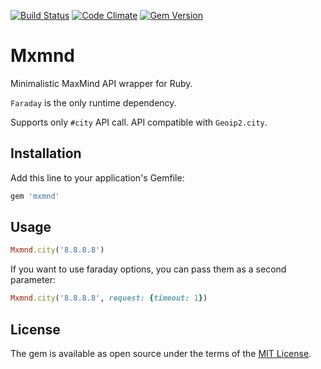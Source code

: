 [![Build Status](https://travis-ci.org/Valve/mxmnd.svg?branch=master)](https://travis-ci.org/Valve/mxmnd)
[![Code Climate](https://codeclimate.com/github/Valve/mxmnd/badges/gpa.svg)](https://codeclimate.com/github/Valve/mxmnd)
[![Gem Version](https://badge.fury.io/rb/mxmnd.svg)](https://badge.fury.io/rb/mxmnd)
# Mxmnd

Minimalistic MaxMind API wrapper for Ruby.

`Faraday` is the only runtime dependency.

Supports only `#city` API call. API compatible with `Geoip2.city`.


## Installation

Add this line to your application's Gemfile:

```ruby
gem 'mxmnd'
```

## Usage

```ruby
Mxmnd.city('8.8.8.8')
```

If you want to use faraday options, you can pass them as a second parameter:

```ruby
Mxmnd.city('8.8.8.8', request: {timeout: 1})
```

## License

The gem is available as open source under the terms of the [MIT License](http://opensource.org/licenses/MIT).

